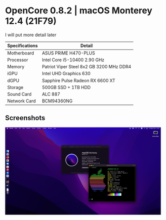 # OpenCore 0.8.2 | macOS Monterey 12.4 (21F79)

I will put more detail later

| Specifications  |  Detail |
|---|---|
| Motherboard | ASUS PRIME H470-PLUS |
| Processor | Intel Core i5-10400 2.90 GHz |
| Memory | Patriot Viper Steel 8x2 GB 3200 MHz DDR4 |
| iGPU | Intel UHD Graphics 630|
| dGPU | Sapphire Pulse Radeon RX 6600 XT |
| Storage | 500GB SSD + 1TB HDD |
| Sound Card | ALC 887 |
| Network Card | BCM94360NG |

## Screenshots

![](./images/ss.png)
